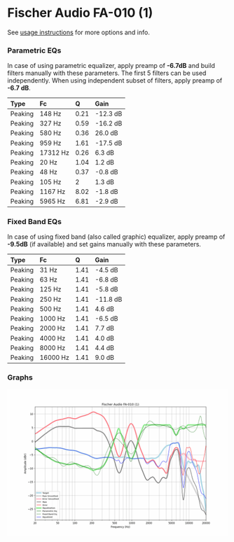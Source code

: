 # Fischer Audio FA-010 (1)
See [usage instructions](https://github.com/jaakkopasanen/AutoEq#usage) for more options and info.

### Parametric EQs
In case of using parametric equalizer, apply preamp of **-6.7dB** and build filters manually
with these parameters. The first 5 filters can be used independently.
When using independent subset of filters, apply preamp of **-6.7 dB**.

| Type    | Fc       |    Q | Gain     |
|:--------|:---------|:-----|:---------|
| Peaking | 148 Hz   | 0.21 | -12.3 dB |
| Peaking | 327 Hz   | 0.59 | -16.2 dB |
| Peaking | 580 Hz   | 0.36 | 26.0 dB  |
| Peaking | 959 Hz   | 1.61 | -17.5 dB |
| Peaking | 17312 Hz | 0.26 | 6.3 dB   |
| Peaking | 20 Hz    | 1.04 | 1.2 dB   |
| Peaking | 48 Hz    | 0.37 | -0.8 dB  |
| Peaking | 105 Hz   | 2    | 1.3 dB   |
| Peaking | 1167 Hz  | 8.02 | -1.8 dB  |
| Peaking | 5965 Hz  | 6.81 | -2.9 dB  |

### Fixed Band EQs
In case of using fixed band (also called graphic) equalizer, apply preamp of **-9.5dB**
(if available) and set gains manually with these parameters.

| Type    | Fc       |    Q | Gain     |
|:--------|:---------|:-----|:---------|
| Peaking | 31 Hz    | 1.41 | -4.5 dB  |
| Peaking | 63 Hz    | 1.41 | -6.8 dB  |
| Peaking | 125 Hz   | 1.41 | -5.8 dB  |
| Peaking | 250 Hz   | 1.41 | -11.8 dB |
| Peaking | 500 Hz   | 1.41 | 4.6 dB   |
| Peaking | 1000 Hz  | 1.41 | -6.5 dB  |
| Peaking | 2000 Hz  | 1.41 | 7.7 dB   |
| Peaking | 4000 Hz  | 1.41 | 4.0 dB   |
| Peaking | 8000 Hz  | 1.41 | 4.4 dB   |
| Peaking | 16000 Hz | 1.41 | 9.0 dB   |

### Graphs
![](./Fischer%20Audio%20FA-010%20(1).png)
